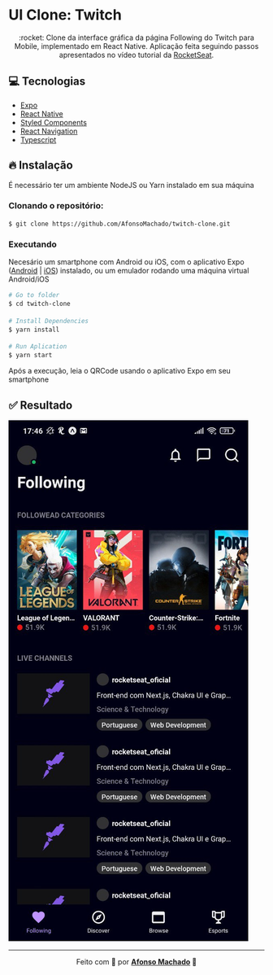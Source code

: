 # UI Clone: Twitch

<p align="center">:rocket: Clone da interface gráfica da página Following do Twitch para Mobile, implementado em React Native.
 Aplicação feita seguindo passos apresentados no vídeo tutorial da <a href="https://www.youtube.com/watch?v=bJVp_vlvMwQ">RocketSeat</a>.
</p>

## :computer: Tecnologias
<ul>
  <li><a href="https://expo.io/">Expo</a></li>
  <li><a href="https://reactnative.dev/">React Native</a></li>
  <li><a href="https://styled-components.com/">Styled Components</a></li>
  <li><a href="https://reactnavigation.org/">React Navigation</a></li>
  <li><a href="React Navigation">Typescript</a></li>
</a></li>
</ul>

## :fire: Instalação

É necessário ter um ambiente NodeJS ou Yarn instalado em sua máquina

### Clonando o repositório:

```
$ git clone https://github.com/AfonsoMachado/twitch-clone.git
```

### Executando

Necesário um smartphone com Android ou iOS, com o aplicativo Expo ([Android](https://play.google.com/store/apps/details?id=host.exp.exponent) | [iOS](https://apps.apple.com/br/app/expo-client/id982107779)) instalado, ou um emulador rodando uma máquina virtual Android/iOS

```bash
# Go to folder
$ cd twitch-clone

# Install Dependencies
$ yarn install

# Run Aplication
$ yarn start
```
Após a execução, leia o QRCode usando o aplicativo Expo em seu smartphone

## :white_check_mark: Resultado

![](https://github.com/AfonsoMachado/twitch-clone/blob/master/result.jpg)

---

<p align="center">Feito com 💜 por <strong><a href="https://www.linkedin.com/in/AfonsoMachado/">Afonso Machado</a> 🥰 </strong> </p>
